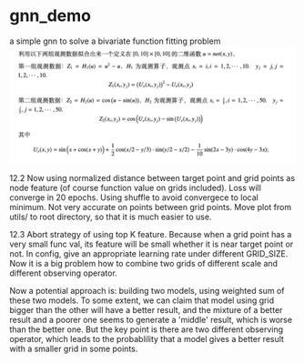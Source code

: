 # gnn_demo
a simple gnn to solve a bivariate function fitting problem
![alt text](image.png)

12.2 
Now using normalized distance between target point and grid points as node feature (of course function value on grids included). Loss will converge in 20 epochs. Using shuffle to avoid convergece to local minimum. 
Not very accurate on points between grid points.
Move plot from utils/ to root directory, so that it is much easier to use.

12.3
Abort strategy of using top K feature. Because when a grid point has a very small func val, its feature will be small whether it is near target point or not.
In config, give an appropriate learning rate under different GRID_SIZE.
Now it is a big problem how to combine two grids of different scale and different observing operator.

Now a potential approach is: building two models, using weighted sum of these two models. To some extent, we can claim that model using grid bigger than the other will have a better result, and the mixture of a better result and a poorer one seems to generate a 'middle' result, which is worse than the better one. But the key point is there are two different observing operator, which leads to the probablility that a model gives a better result with a smaller grid in some points.